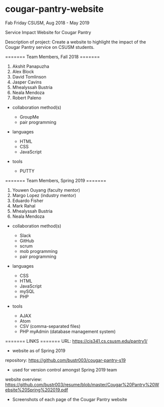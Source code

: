 # cougar-pantry-website
Fab Friday CSUSM, Aug 2018 - May 2019

Service Impact Website for Cougar Pantry

Description of project: 
Create a website to highlight the impact of the Cougar Pantry service on CSUSM students.

======= Team Members, Fall 2018 =======
1) Akshit Panapuzha
2) Alex Block
3) David Tomlinson
4) Jasper Cavins
5) Mhealyssah Bustria
6) Neala Mendoza
7) Robert Paleno

- collaboration method(s)
  - GroupMe
  - pair programming
  
- languages
  - HTML
  - CSS
  - JavaScript
  
- tools
  - PUTTY

======= Team Members, Spring 2019 =======
1) Youwen Ouyang (faculty mentor)
2) Margo Lopez (industry mentor)
3) Eduardo Fisher
4) Mark Rahal
5) Mhealyssah Bustria
6) Neala Mendoza

- collaboration method(s)
  - Slack
  - GitHub
  - scrum
  - mob programming
  - pair programming
  
- languages
  - CSS
  - HTML
  - JavaScript
  - mySQL
  - PHP
  
- tools
  - AJAX
  - Atom
  - CSV (comma-separated files)
  - PHP myAdmin (database management system)

======= LINKS =======
URL: https://cis341.cs.csusm.edu/pantry1/
- website as of Spring 2019

repository: https://github.com/bustr003/cougar-pantry-s19
- used for version control amongst Spring 2019 team

website overview: https://github.com/bustr003/resume/blob/master/Cougar%20Pantry%20Website%20Spring%202019.pdf
- Screenshots of each page of the Cougar Pantry website
